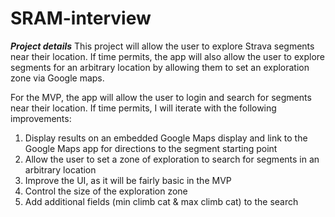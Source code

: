 # SRAM-interview

***Project details***
This project will allow the user to explore Strava segments near their location. If time permits, the app will also allow the user to explore segments for an arbitrary location by allowing them to set an exploration zone via Google maps.  

For the MVP, the app will allow the user to login and search for segments near their location. If time permits, I will iterate with the following improvements:
1. Display results on an embedded Google Maps display and link to the Google Maps app for directions to the segment starting point
2. Allow the user to set a zone of exploration to search for segments in an arbitrary location
3. Improve the UI, as it will be fairly basic in the MVP
4. Control the size of the exploration zone
5. Add additional fields (min climb cat & max climb cat) to the search


